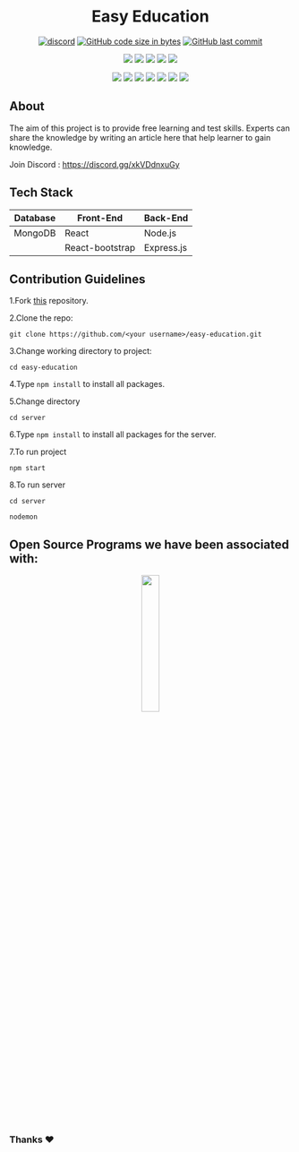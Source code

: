 <h1 align="center">Easy Education </h1>

<div align="center">
  
[![discord](https://img.shields.io/badge/Chat-on%20discord-red)](https://discord.gg/xkVDdnxuGy)
[![GitHub code size in bytes](https://img.shields.io/github/languages/code-size/luckykumarirai/easy-education?logo=github)](https://github.com/luckykumarirai/easy-education) 
[![GitHub last commit](https://img.shields.io/github/last-commit/luckykumarirai/easy-education?logo=git&logoColor=white&color=brightgreen)](https://github.com/luckykumarirai/easy-education/commits/master)  

<a href="https://github.com/luckykumarirai/easy-education"><img src="https://badges.frapsoft.com/os/v1/open-source.svg?v=103"></a>
<a href="https://github.com/luckykumarirai/easy-education"><img src="https://img.shields.io/badge/Built%20by-developers%20%3C%2F%3E-0059b3"></a>
<a href="https://github.com/luckykumarirai/easy-education"><img src="https://img.shields.io/static/v1.svg?label=Contributions&message=Welcome&color=yellow"></a>
<a href="https://github.com/luckykumarirai/"><img src="https://img.shields.io/badge/Maintained%3F-yes-brightgreen.svg?v=103"></a>
<a href="https://github.com/luckykumarirai/easy-education/watchers"><img src="https://img.shields.io/github/watchers/luckykumarirai/easy-education?color=blue"></a>
  
<a href="https://github.com/luckykumarirai/easy-education/graphs/contributors"><img src="https://img.shields.io/github/contributors/luckykumarirai/easy-education?color=brightgreen"></a>
<a href="https://github.com/luckykumarirai/easy-education/stargazers"><img src="https://img.shields.io/github/stars/luckykumarirai/easy-education?color=0059b3"></a>
<a href="https://github.com/luckykumarirai/easy-education/network/members"><img src="https://img.shields.io/github/forks/luckykumarirai/easy-education?color=yellow"></a>
<a href="https://github.com/luckykumarirai/easy-education/issues"><img src="https://img.shields.io/github/issues/luckykumarirai/easy-education?color=0059b3"></a>
<a href="https://github.com/luckykumarirai/easy-education/issues?q=is%3Aissue+is%3Aclosed"><img src="https://img.shields.io/github/issues-closed-raw/luckykumarirai/easy-education?color=yellow"></a>
<a href="https://github.com/luckykumarirai/easy-education/pulls"><img src="https://img.shields.io/github/issues-pr/luckykumarirai/easy-education?color=brightgreen"></a>
<a href="https://github.com/luckykumarirai/easy-education/pulls?q=is%3Apr+is%3Aclosed"><img src="https://img.shields.io/github/issues-pr-closed-raw/luckykumarirai/easy-education?color=0059b3"></a> 
</div>

## About
The aim of this project is to provide free learning and test skills. Experts can share the knowledge by writing an article here that help learner to gain knowledge.

Join Discord : https://discord.gg/xkVDdnxuGy

## Tech Stack

| Database | Front-End | Back-End   |
| -------- | --------- | ---------- |
| MongoDB   | React      | Node.js    |
| &nbsp;   | React-bootstrap | Express.js |

## Contribution Guidelines

1.Fork [this](https://github.com/luckykumarirai/easy-education.git) repository.

2.Clone the repo:

```
git clone https://github.com/<your username>/easy-education.git
```

3.Change working directory to project:
```
cd easy-education
```

4.Type ``npm install`` to install all packages. 

5.Change directory 

```
cd server
```
6.Type ```npm install``` to install all packages for the server.

7.To run project

```
npm start
```
8.To run server

```
cd server
```
```
nodemon
```
## Open Source Programs we have been associated with: 

<p align="center">
<a href="https://crosswoc.ieeedtu.in/"><img src="./readme_assets/crosswoc.png" width="25%"></a>
</p>

### Thanks :heart:

